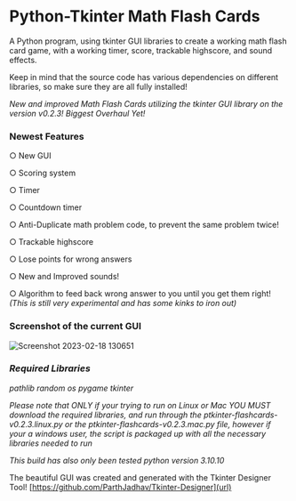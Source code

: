 # Python-Tkinter Math Flash Cards
A Python program, using tkinter GUI libraries to create a working math flash card game, with a working timer, score, trackable highscore, and sound effects.

Keep in mind that the source code has various dependencies on different libraries, so make sure they are all fully installed!

_New and improved Math Flash Cards utilizing the tkinter GUI library on the version v0.2.3! Biggest Overhaul Yet!_ 

### **Newest Features**


○ New GUI

○ Scoring system 

○ Timer 

○ Countdown timer

○ Anti-Duplicate math problem code, to prevent the same problem twice!

○ Trackable highscore

○ Lose points for wrong answers

○ New and Improved sounds!

○ Algorithm to feed back wrong answer to you until you get them right! _(This is still very experimental and has some kinks to iron out)_

### **Screenshot of the current GUI**

![Screenshot 2023-02-18 130651](https://user-images.githubusercontent.com/101545981/219883810-253df3d1-aef3-4ce8-a77a-6385420c7889.png)
### _Required Libraries_
 

_pathlib_
_random_
_os_
_pygame_
_tkinter_

 _Please note that ONLY if your trying to run on Linux or Mac YOU MUST download the required libraries, and run through the ptkinter-flashcards-v0.2.3.linux.py or the ptkinter-flashcards-v0.2.3.mac.py file, however if your a windows user, the script is packaged up with all the necessary libraries needed to run_

_This build has also only been tested python version 3.10.10_
 
The beautiful GUI was created and generated with the Tkinter Designer Tool!
[https://github.com/ParthJadhav/Tkinter-Designer](url)
